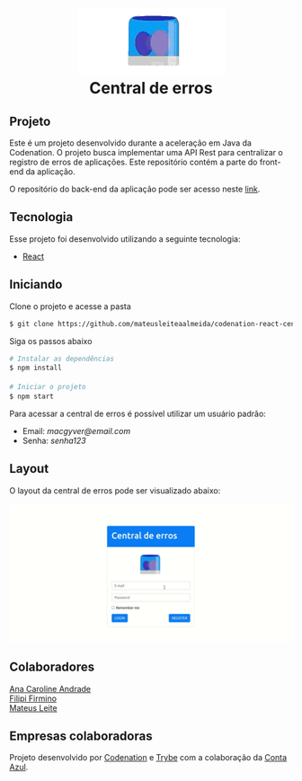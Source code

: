<h1 align="center">
  <img src="./src/image/siren.gif">
  <br />
  Central de erros
</h1>


## Projeto

Este é um projeto desenvolvido durante a aceleração em Java da Codenation. O projeto busca implementar uma API Rest para centralizar o registro de erros de aplicações. Este repositório contém a parte do front-end da aplicação.

O repositório do back-end da aplicação pode ser acesso neste [link](https://github.com/mateusleiteaalmeida/codenation-java-central-de-erros-back-end).


## Tecnologia

Esse projeto foi desenvolvido utilizando a seguinte tecnologia:

- [React](https://reactjs.org/)


## Iniciando
Clone o projeto e acesse a pasta

```bash
$ git clone https://github.com/mateusleiteaalmeida/codenation-react-central-de-erros-front-end.git && cd codenation-react-central-de-erros-front-end
```

Siga os passos abaixo
```bash
# Instalar as dependências
$ npm install

# Iniciar o projeto
$ npm start
```


Para acessar a central de erros é possível utilizar um usuário padrão: 
- Email: <span>_macgyver@</span>email.com_
- Senha: _senha123_


## Layout

O layout da central de erros pode ser visualizado abaixo:

<img src="./src/image/central_de_erros.gif">


## Colaboradores
[Ana Caroline Andrade](https://github.com/CarolSi-hub)</li></br>
[Filipi Firmino](https://github.com/ic3web)</li></br>
[Mateus Leite](https://github.com/mateusleiteaalmeida)</li>
</ul>


## Empresas colaboradoras
Projeto desenvolvido por [Codenation](https://www.codenation.dev/) e [Trybe](https://www.betrybe.com/) com a colaboração da [Conta Azul](https://contaazul.com/).
